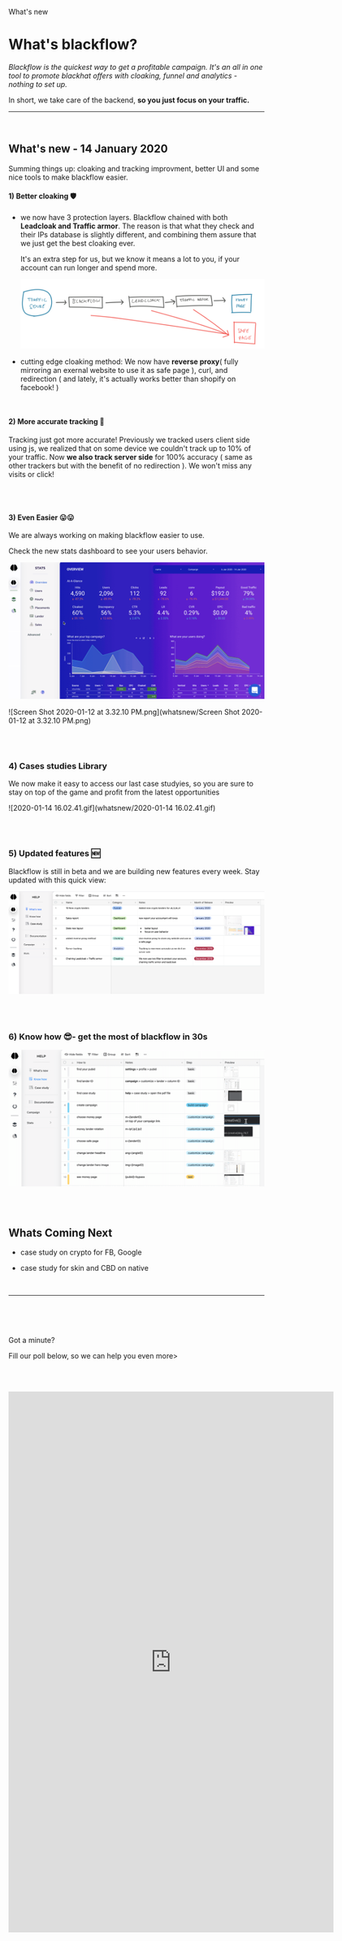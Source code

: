 What's new

# What's blackflow?

*Blackflow is the quickest way to get a profitable campaign. It's an all in one tool to promote blackhat offers with cloaking, funnel and analytics - nothing to set up.*

In short, we take care of the backend, **so you just focus on your traffic.**

____

<br>

## What's new - 14 January 2020

Summing things up: cloaking and tracking improvment, better UI and some nice tools to make blackflow easier.

#### 1) Better cloaking 🛡

- we now have 3 protection layers. Blackflow chained with both **Leadcloak and Traffic armor**. The reason is that what they check and their IPs database is slightly different, and combining them assure that we just get the best cloaking ever.
  
  It's an extra step for us, but we know it means a lot to you, if your account can run longer and spend more.
  
  ![design.png](whatsnew/design.png)

- cutting edge cloaking method: We now have **reverse proxy**(  fully mirroring an exernal website to use it as safe page ), curl, and redirection ( and lately, it's actually works better than shopify on facebook! )

<br>

#### 2) More accurate tracking 🔗

Tracking just got more accurate! Previously we tracked users client side using js, we realized that on some device we couldn't track up to 10% of your traffic. Now **we also track server side** for 100% accuracy ( same as other trackers but with the benefit of no redirection ). We won't miss any visits or click! 

<br><br>

#### 3) Even Easier 😛😛

We are always working on making blackflow easier to use. 

Check the new stats dashboard to see your users behavior.

![stats.gif](whatsnew/stats.gif)

![Screen Shot 2020-01-12 at 3.32.10 PM.png](whatsnew/Screen Shot 2020-01-12 at 3.32.10 PM.png)

<br><br>

### 4) Cases studies Library

We now make it easy to access our last case studyies,  so you are sure to stay on top of the game and profit from the latest opportunities

![2020-01-14 16.02.41.gif](whatsnew/2020-01-14 16.02.41.gif)

<br><br>

### 5) Updated features 🆕

Blackflow is still in beta and we are building new features every week. Stay updated with this quick view:

![whatsnew.png](whatsnew/whatsnew.png)

<br><br>

### 6) Know how 😎- get the most of blackflow in 30s

![howto.gif](whatsnew/howto.gif)

## 

<br>

## Whats Coming Next

- case study on crypto for FB, Google

- case study for skin and CBD on native
  
  <br>

____

<br><br><br>

Got a minute?

 Fill our poll below, so we can help you even more>

<br><br>

<iframe src="https://docs.google.com/forms/d/e/1FAIpQLSfLMo_1KjNKLT4ZfYUFqKi5ZdJWI-MDgwhYDbVDM8EVC2kERQ/viewform?embedded=true" width="640" height="1065" frameborder="0" marginheight="0" marginwidth="0">Loading…</iframe>
